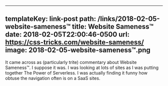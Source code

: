 ---
templateKey: link-post
path: /links/2018-02-05-website-sameness™
title: Website Sameness™
date: 2018-02-05T22:00:46-0500
url: https://css-tricks.com/website-sameness/
image: 2018-02-05-website-sameness™.png
----
It came across as (particularly trite) commentary about Website Sameness™. I suppose it was. I was looking at lots of sites as I was putting together The Power of Serverless. I was actually finding it funny how obtuse the navigation often is on a SaaS sites.
